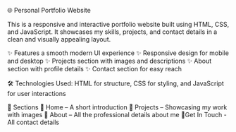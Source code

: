 🌐 Personal Portfolio Website 

This is a responsive and interactive portfolio website built using HTML, CSS, and JavaScript. It showcases my skills, projects, and contact details in a clean and visually appealing layout.

✨ Features a smooth modern UI experience
✨ Responsive design for mobile and desktop
✨ Projects section with images and descriptions
✨ About section with profile details
✨ Contact section for easy reach

🛠️ Technologies Used: HTML for structure, CSS for styling, and JavaScript for user interactions

📌 Sections 🔹 Home – A short introduction 🔹 Projects – Showcasing my work with images 🔹 About – All the professional details about me 🔹Get In Touch - All contact details
